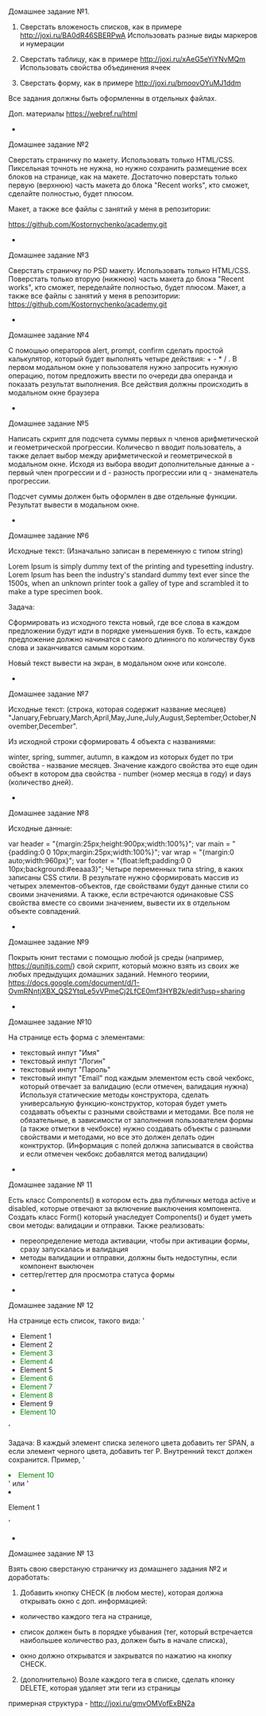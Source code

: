 Домашнее задание №1.

1. Сверстать вложеность списков, как в примере http://joxi.ru/BA0dR46SBERPwA Использовать разные виды маркеров и нумерации

2. Сверстать таблицу, как в примере http://joxi.ru/xAeG5eYiYNvMQm Использовать свойства объединения ячеек

3. Сверстать форму, как в примере http://joxi.ru/bmoovOYuMJ1ddm

Все задания должны быть оформленны в отдельных файлах.

Доп. материалы https://webref.ru/html

*

Домашнее задание №2

Сверстать страничку по макету. Использовать только HTML/CSS. Пиксельная точноть не нужна, но нужно сохранить размещение всех блоков на странице, как на макете. Достаточно поверстать только первую (верхнюю) часть макета до блока "Recent works", кто сможет, сделайте полностью, будет плюсом.

Макет, а также все файлы с занятий у меня в репозитории:

https://github.com/Kostornychenko/academy.git

*

Домашнее задание №3

Сверстать страничку по PSD макету. Использовать только HTML/CSS. Поверстать только вторую (нижнюю) часть макета до блока "Recent works", кто сможет, переделайте полностью, будет плюсом.
Макет, а также все файлы с занятий у меня в репозитории:
https://github.com/Kostornychenko/academy.git

*

Домашнее задание №4

C помошью операторов alert, prompt, confirm сделать простой калькулятор, который будет выполнять четыре действия: + - * / . В первом модальном окне у пользователя нужно запросить нужную операцию, потом предложить ввести по очереди два операнда и показать результат выполнения. Все действия должны происходить в модальном окне браузера

*

Домашнее задание №5

Написать скрипт для подсчета суммы первых n членов арифметической и геометрической прогрессии. Количесво n вводит пользователь, а также делает выбор между арифметической и геометрической в модальном окне. Исходя из выбора вводит дополнительные данные а - первый член прогрессии и d - разность прогрессии или q - знаменатель прогрессии.

Подсчет суммы должен быть оформлен в две отдельные функции. Результат вывести в модальном окне.

*

Домашнее задание №6

Исходные текст: (Изначально записан в переменную с типом string)

Lorem Ipsum is simply dummy text of the printing and typesetting industry. Lorem Ipsum has been the industry's standard dummy text ever since the 1500s, when an unknown printer took a galley of type and scrambled it to make a type specimen book. 

Задача:

Сформировать из исходного текста новый, где все слова в каждом предложении будут идти в порядке уменьшения букв. То есть, каждое предложение должно начинатся с самого длинного по количеству букв слова и заканчиватся самым коротким.

Новый текст вывести на экран, в модальном окне или консоле.

*

Домашнее задание №7

Исходные текст: (строка, которая содержит название месяцев) "January,February,March,April,May,June,July,August,September,October,November,December".

Из исходной строки сформировать 4 объекта с названиями:

winter, spring, summer, autumn,
в каждом из которых будет по три свойства - название месяцев. 
Значение каждого свойства это еще один объект в котором два свойства - number (номер месяца в году) и days (количество дней).

*

Домашнее задание №8

Исходные данные: 

var header = "{margin:25px;height:900px;width:100%}";
var main = "{padding:0 0 10px;margin:25px;width:100%}";
var wrap = "{margin:0 auto;width:960px}";
var footer = "{float:left;padding:0 0 10px;background:#eeaaa3}";
Четыре переменных типа string, в каких записаны CSS стили. В результате нужно сформировать массив из четырех элементов-объектов, где свойствами будут данные стили со своими значениями. А также, если встречаются одинаковые CSS свойства вместе со своими значением, вывести их в отдельном объекте совпадений.

*

Домашнее задание №9

Покрыть юнит тестами с помощью любой js среды (например, https://qunitjs.com/) свой скрипт, который можно взять из своих же любых предыдущих домашних заданий.
Немного теориии, https://docs.google.com/document/d/1-OvmRNntjXBX_QS2YtqLe5vVPmeCj2LfCE0mf3HYB2k/edit?usp=sharing

*

Домашнее задание №10

На странице есть форма с элементами:
- текстовый инпут "Имя"
- текстовый инпут "Логин"
- текстовый инпут "Пароль"
- текстовый инпут "Email"
под каждым элементом есть свой чекбокс, который отвечает за валидацию (если отмечен, валидация нужна)
Используя статические методы конструктора, сделать универсальную функцию-конструктор, которая будет уметь создавать объекты с разными свойствами и методами.  Все поля не обязательные, в зависимости от заполнения пользователем формы (а также отметки в чекбоксе) нужно создавать объекты с разными свойствами и методами, но все это должен делать один конктруктор. (Информация с полей должна записыватся в свойства и если отмечен чекбокс добавлятся метод валидации)

*

Домашнее задание № 11

Есть класс Components() в котором есть два публичных метода active и disabled, которые отвечают за включение выключения компонента. Создать класс Form() который унаследует Components() и будет уметь свои методы: валидации и отправки.
Также реализовать:
- переопределение метода активации, чтобы при активации формы, сразу запускалась и валидация
- методы валидации и отправки, должны быть недоступны, если компонент выключен
- сеттер/геттер для просмотра статуса формы

*

Домашнее задание № 12

На странице есть список, такого вида:
'<ul id="list">
    <li>Element 1</li>
    <li>Element 2</li>
    <li style="color: green">Element 3</li>
    <li style="color: green">Element 4</li>
    <li>Element 5</li>
    <li style="color: green">Element 6</li>
    <li style="color: green">Element 7</li>
    <li style="color: green">Element 8</li>
    <li>Element 9</li>
    <li style="color: green">Element 10</li>
</ul>'
 
Задача:
В каждый элемент списка зеленого цвета добавить тег SPAN, а если элемент черного цвета, добавить тег Р. Внутренний текст должен сохранится.
Пример,
'<li style="color: green"><span>Element 10</span></li>'
или
'<li><p>Element 1</p></li>'

*

Домашнее задание № 13

 

Взять свою сверстаную страничку из домашнего задания №2 и доработать:

1. Добавить кнопку CHECK (в любом месте), которая должна открывать окно с доп. информацией:

- количество каждого тега на странице,

- список должен быть в порядке убывания (тег, который встречается наибольшее количество раз, должен быть в начале списка),

- окно должно открыватся и закрыватся по нажатию на кнопку CHECK.

2. (дополнительно) Возле каждого тега в списке, сделать кпонку DELETE, которая удаляет эти теги из страницы

 

примерная структура - http://joxi.ru/gmvOMVofExBN2a
